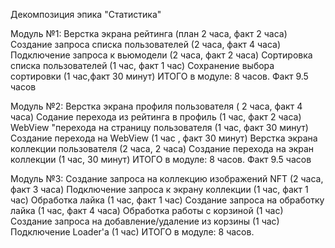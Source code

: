 Декомпозиция эпика "Статистика"

Модуль №1:
Верстка экрана рейтинга (план 2 часа, факт 2 часа)
Создание запроса списка пользователей (2 часа, факт 4 часа)
Подключение запроса к вьюмодели (2 часа, факт 2 часа)
Сортировка списка пользователей (1 час, факт 1 час)
Сохранение выбора сортировки (1 час,факт 30 минут)
ИТОГО в модуле: 8 часов. Факт 9.5 часов

Модуль №2:
Верстка экрана профиля пользователя ( 2 часа, факт 4 часа)
Содание перехода из рейтинга в профиль (1 час, факт 2 часа)
WebView "перехода на страницу пользователя (1 час, факт 30 минут)
Создание перехода на WebView (1 час , факт 30 минут)
Верстка экрана коллекции пользователя (2 часа, 2 часа)
Создание перехода на экран коллекции (1 час, 30 минут)
ИТОГО в модуле: 8 часов. Факт 9.5 часов

Модуль №3:
Создание запроса на коллекцию изображений NFT (2 часа, факт 3 часа)
Подключение запроса к экрану коллекции (1 час, факт 1 час)
Обработка лайка (1 час, факт 1 час)
Создание запроса на обработку лайка (1 час, факт 4 часа)
Обработка работы с корзиной (1 час)
Создание запроса на добавление/удаление из корзины (1 час)
Подключение Loader'а (1 час)
ИТОГО в модуле: 8 часов.
